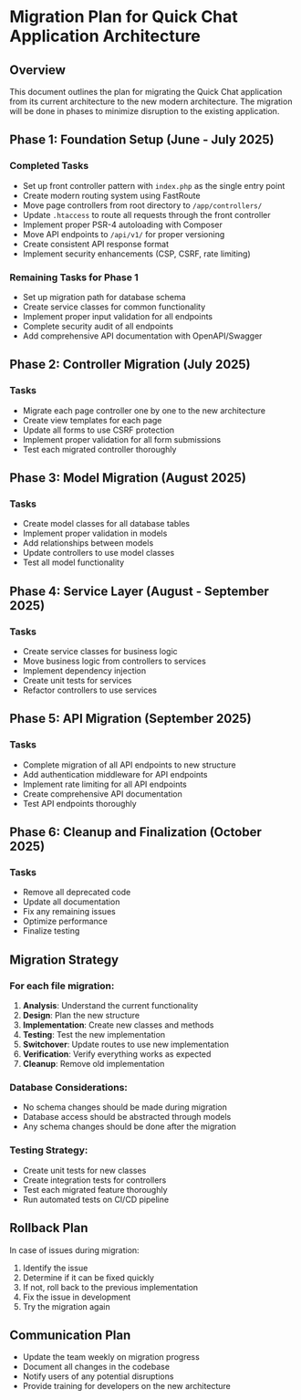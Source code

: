 # Migration Plan for Quick Chat Application Architecture

## Overview

This document outlines the plan for migrating the Quick Chat application from its current architecture to the new modern architecture. The migration will be done in phases to minimize disruption to the existing application.

## Phase 1: Foundation Setup (June - July 2025)

### Completed Tasks
- Set up front controller pattern with `index.php` as the single entry point
- Create modern routing system using FastRoute
- Move page controllers from root directory to `/app/controllers/`
- Update `.htaccess` to route all requests through the front controller
- Implement proper PSR-4 autoloading with Composer
- Move API endpoints to `/api/v1/` for proper versioning
- Create consistent API response format
- Implement security enhancements (CSP, CSRF, rate limiting)

### Remaining Tasks for Phase 1
- Set up migration path for database schema
- Create service classes for common functionality
- Implement proper input validation for all endpoints
- Complete security audit of all endpoints
- Add comprehensive API documentation with OpenAPI/Swagger

## Phase 2: Controller Migration (July 2025)

### Tasks
- Migrate each page controller one by one to the new architecture
- Create view templates for each page
- Update all forms to use CSRF protection
- Implement proper validation for all form submissions
- Test each migrated controller thoroughly

## Phase 3: Model Migration (August 2025)

### Tasks
- Create model classes for all database tables
- Implement proper validation in models
- Add relationships between models
- Update controllers to use model classes
- Test all model functionality

## Phase 4: Service Layer (August - September 2025)

### Tasks
- Create service classes for business logic
- Move business logic from controllers to services
- Implement dependency injection
- Create unit tests for services
- Refactor controllers to use services

## Phase 5: API Migration (September 2025)

### Tasks
- Complete migration of all API endpoints to new structure
- Add authentication middleware for API endpoints
- Implement rate limiting for all API endpoints
- Create comprehensive API documentation
- Test API endpoints thoroughly

## Phase 6: Cleanup and Finalization (October 2025)

### Tasks
- Remove all deprecated code
- Update all documentation
- Fix any remaining issues
- Optimize performance
- Finalize testing

## Migration Strategy

### For each file migration:

1. **Analysis**: Understand the current functionality
2. **Design**: Plan the new structure
3. **Implementation**: Create new classes and methods
4. **Testing**: Test the new implementation
5. **Switchover**: Update routes to use new implementation
6. **Verification**: Verify everything works as expected
7. **Cleanup**: Remove old implementation

### Database Considerations:

- No schema changes should be made during migration
- Database access should be abstracted through models
- Any schema changes should be done after the migration

### Testing Strategy:

- Create unit tests for new classes
- Create integration tests for controllers
- Test each migrated feature thoroughly
- Run automated tests on CI/CD pipeline

## Rollback Plan

In case of issues during migration:

1. Identify the issue
2. Determine if it can be fixed quickly
3. If not, roll back to the previous implementation
4. Fix the issue in development
5. Try the migration again

## Communication Plan

- Update the team weekly on migration progress
- Document all changes in the codebase
- Notify users of any potential disruptions
- Provide training for developers on the new architecture
